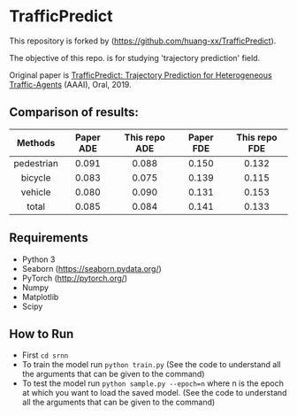 # TrafficPredict
This repository is forked by (https://github.com/huang-xx/TrafficPredict).

The objective of this repo. is for studying 'trajectory prediction' field.

Original paper is [TrafficPredict: Trajectory Prediction for Heterogeneous Traffic-Agents](https://arxiv.org/abs/1811.02146) (AAAI), Oral, 2019.

## Comparison of results:
|   Methods  | Paper  ADE | This repo ADE | Paper  FDE | This repo FDE |
|:----------:|:----------:|:-------------:|:----------:|:-------------:|
| pedestrian |    0.091   |     0.088     |    0.150   |     0.132     |
|   bicycle  |    0.083   |     0.075     |    0.139   |     0.115     |
|   vehicle  |    0.080   |     0.090     |    0.131   |     0.153     |
|    total   |    0.085   |     0.084     |    0.141   |     0.133     |

## Requirements

* Python 3
* Seaborn (https://seaborn.pydata.org/)
* PyTorch (http://pytorch.org/)
* Numpy
* Matplotlib
* Scipy

## How to Run
* First `cd srnn`
* To train the model run `python train.py` (See the code to understand all the arguments that can be given to the command)
* To test the model run `python sample.py --epoch=n` where n is the epoch at which you want to load the saved model. (See the code to understand all the arguments that can be given to the command)
